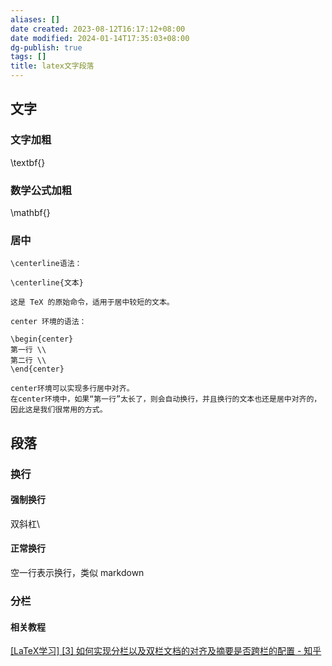 ```yaml
---
aliases: []
date created: 2023-08-12T16:17:12+08:00
date modified: 2024-01-14T17:35:03+08:00
dg-publish: true
tags: []
title: latex文字段落
---
```


## 文字
### 文字加粗  
\textbf{}  
### 数学公式加粗  
\mathbf{}
### 居中
```
\centerline语法：

\centerline{文本}

这是 TeX 的原始命令，适用于居中较短的文本。
```
```
center 环境的语法：

\begin{center}
第一行 \\
第二行 \\
\end{center}

center环境可以实现多行居中对齐。
在center环境中，如果“第一行”太长了，则会自动换行，并且换行的文本也还是居中对齐的，因此这是我们很常用的方式。
```
## 段落
### 换行
#### 强制换行
双斜杠\\
#### 正常换行
空一行表示换行，类似 markdown
### 分栏
#### 相关教程
[[LaTeX学习] [3] 如何实现分栏以及双栏文档的对齐及摘要是否跨栏的配置 - 知乎](https://zhuanlan.zhihu.com/p/597814052)